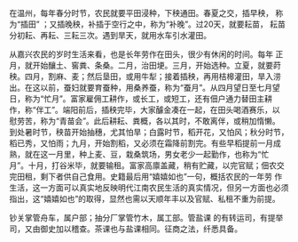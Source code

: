 在温州，每年春分时节，农民就要平田浸种，下秧通田。春夏之交，插早秧， 称为“插田” ；又插晚秧，补插于空行之中，称为“补晚”。过20天，就要耘苗， 耘苗分初耘、再耘、三耘三次。遇到旱天，就用水车引水灌田。

从嘉兴农民的岁时生活来看，也是长年劳作在田头，很少有休闲的时间。每年 正月，就开始釀土、窖粪、条桑。二月，治田埂。三月，开始选种。立夏，就要莳秧。四月，割麻、麦；然后垦田，或用牛犁；接着插秧，再用桔槔灌田，旱入涝出。在这以前，蚕妇就要育蚕种，用桑养蚕，称为“蚕月”。从四月望日至七月望 日，称为“忙月”。富家雇佣工耕作，或长工，或短工，还有佃户通力替田主耕 作，称“伴工”。端阳前后，插秧完毕，大家醵金凑在一起，在田头喝酒赛乐，以 慰劳苦，称为“青苗会”。此后耕耘、粪概，各以其时，不敢离伴，或稍加惰懒。 到处暑时节，秧苗开始抽穗，尤其怕旱；白露时节，稻开花，又怕风；秋分时节， 稻已秀，又怕雨；九月，开始割稻，又必须在霜降前割完。有些早稻提前一月成 熟，就在这一月里，种上麦、豆，栽桑筑场，男女老少一起勤作，也称为“忙 月”。十月，打谷米毕，就要输租。富家高廪盖藏，稍有贮藏，以完官赋；佃农交 完田租，剩下者供自己食用。史籍最后用“嬉嬉如也”一句，概括农民的一年劳 作生活，这一方面可以真实地反映明代江南农民生活的真实情况，但另一方面也必须指出，这“嬉嬉如也”的取得，显然也需以天顺年丰以及官赋、私租不重为前提。

钞关掌管舟车，属户部；抽分厂掌管竹木，属工部。管盐课 的有转运司，有提举司，又由御史加以稽查。茶课也与盐课相同。征商之法，纤悉具备。
